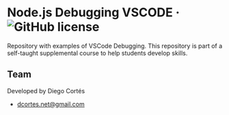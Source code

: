 # Node.js Debugging VSCODE &middot; ![GitHub license](https://img.shields.io/badge/license-MIT-blue.svg)

Repository with examples of VSCode Debugging. This repository is part of a self-taught supplemental course to help students develop skills.

## Team

Developed by Diego Cortés

- <dcortes.net@gmail.com>
